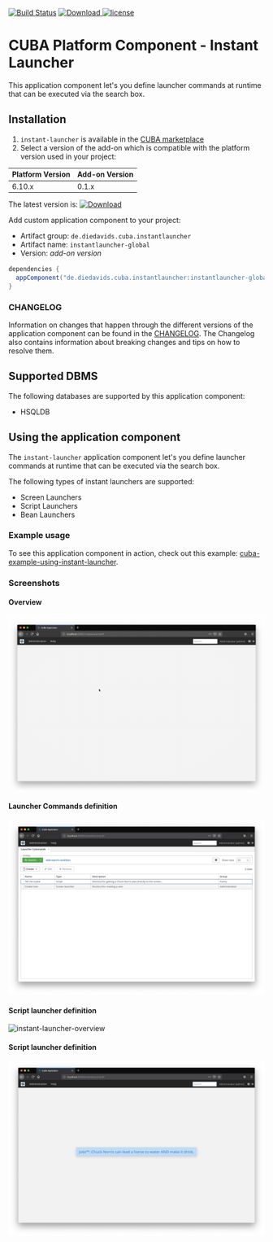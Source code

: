 [![Build Status](https://travis-ci.com/mariodavid/cuba-component-instant-launcher.svg?branch=master)](https://travis-ci.com/mariodavid/cuba-component-instant-launcher)
[ ![Download](https://api.bintray.com/packages/mariodavid/cuba-components/cuba-component-instant-launcher/images/download.svg) ](https://bintray.com/mariodavid/cuba-components/cuba-component-instant-launcher/_latestVersion)
[![license](https://img.shields.io/badge/license-Apache%20License%202.0-blue.svg?style=flat)](http://www.apache.org/licenses/LICENSE-2.0)

# CUBA Platform Component - Instant Launcher

This application component let's you define launcher commands at runtime that can be executed via the search box.



## Installation

1. `instant-launcher` is available in the [CUBA marketplace](https://www.cuba-platform.com/marketplace/instant-launcher)
2. Select a version of the add-on which is compatible with the platform version used in your project:

| Platform Version | Add-on Version |
| ---------------- | -------------- |
| 6.10.x           | 0.1.x          |


The latest version is: [ ![Download](https://api.bintray.com/packages/mariodavid/cuba-components/cuba-component-instant-launcher/images/download.svg) ](https://bintray.com/mariodavid/cuba-components/cuba-component-instant-launcher/_latestVersion)

Add custom application component to your project:

* Artifact group: `de.diedavids.cuba.instantlauncher`
* Artifact name: `instantlauncher-global`
* Version: *add-on version*

```groovy
dependencies {
  appComponent("de.diedavids.cuba.instantlauncher:instantlauncher-global:*addon-version*")
}
```


### CHANGELOG

Information on changes that happen through the different versions of the application component can be found in the [CHANGELOG](https://github.com/mariodavid/cuba-component-instant-launcher/blob/master/CHANGELOG.md).
The Changelog also contains information about breaking changes and tips on how to resolve them.

## Supported DBMS

The following databases are supported by this application component:

* HSQLDB

## Using the application component

The `instant-launcher` application component let's you define launcher commands at runtime that can be executed via the search box.

The following types of instant launchers are supported: 

* Screen Launchers
* Script Launchers
* Bean Launchers

### Example usage
To see this application component in action, check out this example: [cuba-example-using-instant-launcher](https://github.com/mariodavid/cuba-example-using-instant-launcher).

### Screenshots

#### Overview
![instant-launcher-overview](https://github.com/mariodavid/cuba-component-instant-launcher/blob/master/img/overview.gif)

#### Launcher Commands definition
![1-launcher-commands-overview](https://github.com/mariodavid/cuba-component-instant-launcher/blob/master/img/1-launcher-commands-overview.png)

#### Script launcher definition
![instant-launcher-overview](https://github.com/mariodavid/cuba-component-instant-launcher/blob/master/img/2-script-launcher.png)

#### Script launcher definition
![instant-launcher-overview](https://github.com/mariodavid/cuba-component-instant-launcher/blob/master/img/3-launcher-execution.png)
